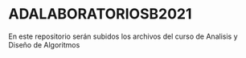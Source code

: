 # ADALABORATORIOSB2021
En este repositorio serán subidos los archivos del curso de Analisis y Diseño de Algoritmos

